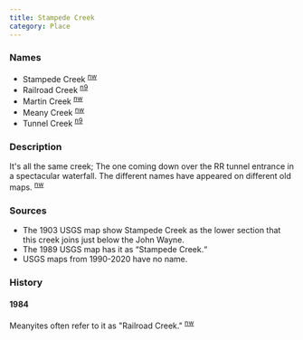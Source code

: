 ```yaml
---
title: Stampede Creek
category: Place
---
```


### Names

- Stampede Creek <sup>[nw][]</sup>
- Railroad Creek <sup>[n9][]</sup>
- Martin Creek <sup>[nw][]</sup>
- Meany Creek <sup>[nw][]</sup>
- Tunnel Creek <sup>[n9][]</sup>

### Description

It's all the same creek; The one coming down over the RR tunnel entrance in a spectacular waterfall. The different names have appeared on different old maps. <sup>[nw][]</sup>

### Sources

* The 1903 USGS map show Stampede Creek as the lower section that this creek joins just below the John Wayne.
* The 1989 USGS map has it as “Stampede Creek.“
* USGS maps from 1990-2020 have no name.

### History

#### 1984

Meanyites often refer to it as "Railroad Creek." <sup>[nw][]</sup>

[nw]: Names-Walt "Meany Names by Walter Little, 1984"
[n9]: Names-2009 "Meany Names, by Brian Thompson & Emilio Marasco"
